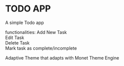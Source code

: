 # TODO APP
A simple Todo app

functionalities:
    Add New Task \
    Edit Task \
    Delete Task \
    Mark task as complete/incomplete

Adaptive Theme that adapts with Monet Theme Engine
